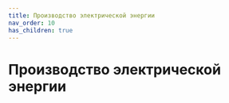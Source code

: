```yaml
---
title: Производство электрической энергии
nav_order: 10
has_children: true
---
```


# Производство электрической энергии
